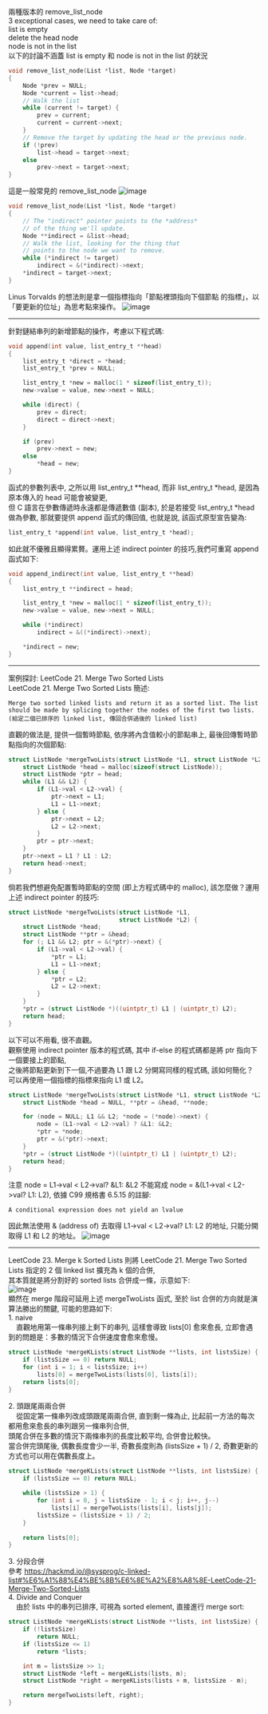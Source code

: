 兩種版本的 remove_list_node  
3 exceptional cases, we need to take care of:  
list is empty  
delete the head node  
node is not in the list  
以下的討論不涵蓋 list is empty 和 node is not in the list 的狀況
```c
void remove_list_node(List *list, Node *target)
{
    Node *prev = NULL;
    Node *current = list->head;
    // Walk the list
    while (current != target) {
        prev = current;
        current = current->next;
    }
    // Remove the target by updating the head or the previous node.
    if (!prev)
        list->head = target->next;
    else
        prev->next = target->next;
}
```
這是一般常見的 remove_list_node
![image](https://github.com/OuO333333/jserv-linux-kernel-internals-study/assets/37506309/6e6cb375-8932-4598-b3d9-0fa9d8cc5a54)
```c
void remove_list_node(List *list, Node *target)
{
    // The "indirect" pointer points to the *address*
    // of the thing we'll update.
    Node **indirect = &list->head;
    // Walk the list, looking for the thing that 
    // points to the node we want to remove.
    while (*indirect != target)
        indirect = &(*indirect)->next;
    *indirect = target->next;
}
```
Linus Torvalds 的想法則是拿一個指標指向「節點裡頭指向下個節點 的指標」，以「要更新的位址」為思考點來操作。
![image](https://github.com/OuO333333/jserv-linux-kernel-internals-study/assets/37506309/4d336e7a-3bae-41bd-9f97-9b764fa9182c)
  
-------------------------------------------------------------  
  
針對鏈結串列的新增節點的操作，考慮以下程式碼:
```c
void append(int value, list_entry_t **head)
{
    list_entry_t *direct = *head;
    list_entry_t *prev = NULL;

    list_entry_t *new = malloc(1 * sizeof(list_entry_t));
    new->value = value, new->next = NULL;

    while (direct) {
        prev = direct;           
        direct = direct->next;
    }

    if (prev)
        prev->next = new;
    else
        *head = new;
}
```
函式的參數列表中, 之所以用 list_entry_t **head, 而非 list_entry_t *head, 是因為原本傳入的 head 可能會被變更,  
但 C 語言在參數傳遞時永遠都是傳遞數值 (副本), 於是若接受 list_entry_t *head 做為參數, 那就要提供 append 函式的傳回值, 也就是說, 該函式原型宣告變為:
```c
list_entry_t *append(int value, list_entry_t *head);
```
如此就不優雅且顯得累贅。運用上述 indirect pointer 的技巧,我們可重寫 append 函式如下:
```c
void append_indirect(int value, list_entry_t **head)
{
    list_entry_t **indirect = head;

    list_entry_t *new = malloc(1 * sizeof(list_entry_t));
    new->value = value, new->next = NULL;

    while (*indirect)
        indirect = &((*indirect)->next);

    *indirect = new;
}
```
  
-------------------------------------------------------------  

案例探討: LeetCode 21. Merge Two Sorted Lists  
LeetCode 21. Merge Two Sorted Lists 簡述:  
```
Merge two sorted linked lists and return it as a sorted list. The list should be made by splicing together the nodes of the first two lists.
(給定二個已排序的 linked list, 傳回合併過後的 linked list)
```
直觀的做法是, 提供一個暫時節點, 依序將內含值較小的節點串上, 最後回傳暫時節點指向的次個節點:
```c
struct ListNode *mergeTwoLists(struct ListNode *L1, struct ListNode *L2) {
    struct ListNode *head = malloc(sizeof(struct ListNode));
    struct ListNode *ptr = head;
    while (L1 && L2) {
        if (L1->val < L2->val) {
            ptr->next = L1;
            L1 = L1->next;
        } else {
            ptr->next = L2;
            L2 = L2->next;
        }
        ptr = ptr->next;
    }
    ptr->next = L1 ? L1 : L2;
    return head->next;
}
```
倘若我們想避免配置暫時節點的空間 (即上方程式碼中的 malloc), 該怎麼做？運用上述 indirect pointer 的技巧:
```c
struct ListNode *mergeTwoLists(struct ListNode *L1,
                               struct ListNode *L2) { 
    struct ListNode *head;
    struct ListNode **ptr = &head;
    for (; L1 && L2; ptr = &(*ptr)->next) {
        if (L1->val < L2->val) {
            *ptr = L1;
            L1 = L1->next;
        } else {
            *ptr = L2;
            L2 = L2->next;
        }
    }
    *ptr = (struct ListNode *)((uintptr_t) L1 | (uintptr_t) L2);
    return head;
}
```
以下可以不用看, 很不直觀。  
觀察使用 indirect pointer 版本的程式碼, 其中 if-else 的程式碼都是將 ptr 指向下一個要接上的節點,  
之後將節點更新到下一個,不過要為 L1 跟 L2 分開寫同樣的程式碼, 該如何簡化？可以再使用一個指標的指標來指向 L1 或 L2。
```c
struct ListNode *mergeTwoLists(struct ListNode *L1, struct ListNode *L2) {
    struct ListNode *head = NULL, **ptr = &head, **node;

    for (node = NULL; L1 && L2; *node = (*node)->next) {
        node = (L1->val < L2->val) ? &L1: &L2;
        *ptr = *node;
        ptr = &(*ptr)->next;
    }
    *ptr = (struct ListNode *)((uintptr_t) L1 | (uintptr_t) L2);
    return head;
}
```
注意 node = L1->val < L2->val? &L1: &L2 不能寫成 node = &(L1->val < L2->val? L1: L2), 依據 C99 規格書 6.5.15 的註腳:
```
A conditional expression does not yield an lvalue
```
因此無法使用 & (address of) 去取得 L1->val < L2->val? L1: L2 的地址, 只能分開取得 L1 和 L2 的地址。
![image](https://github.com/OuO333333/jserv-linux-kernel-internals-study/assets/37506309/6797cc65-c37e-4bc3-af0b-7b0232b2dc14)
  
-------------------------------------------------------------  

LeetCode 23. Merge k Sorted Lists 則將 LeetCode 21. Merge Two Sorted Lists 指定的 2 個 linked list 擴充為 k 個的合併,  
其本質就是將分割好的 sorted lists 合併成一條，示意如下:  
![image](https://github.com/OuO333333/jserv-linux-kernel-internals-study/assets/37506309/69dbf149-caea-4638-bc2b-6872046ffcbc)  
顯然在 merge 階段可延用上述 mergeTwoLists 函式, 至於 list 合併的方向就是演算法勝出的關鍵, 可能的思路如下:  
1\. naive  
&nbsp;&nbsp;&nbsp;&nbsp;直觀地用第一條串列接上剩下的串列, 這樣會導致 lists[0] 愈來愈長, 立即會遇到的問題是：多數的情況下合併速度會愈來愈慢。
```c
struct ListNode *mergeKLists(struct ListNode **lists, int listsSize) {
    if (listsSize == 0) return NULL;
    for (int i = 1; i < listsSize; i++)
        lists[0] = mergeTwoLists(lists[0], lists[i]);
    return lists[0];
}
```
2\. 頭跟尾兩兩合併  
&nbsp;&nbsp;&nbsp;&nbsp;從固定第一條串列改成頭跟尾兩兩合併, 直到剩一條為止, 比起前一方法的每次都用愈來愈長的串列跟另一條串列合併,  
頭尾合併在多數的情況下兩條串列的長度比較平均, 合併會比較快。  
當合併完頭尾後, 偶數長度會少一半, 奇數長度則為 (listsSize + 1) / 2, 奇數更新的方式也可以用在偶數長度上。
```c
struct ListNode *mergeKLists(struct ListNode **lists, int listsSize) {
    if (listsSize == 0) return NULL;
    
    while (listsSize > 1) {
        for (int i = 0, j = listsSize - 1; i < j; i++, j--)
            lists[i] = mergeTwoLists(lists[i], lists[j]);
        listsSize = (listsSize + 1) / 2;
    }
    
    return lists[0];
}
```
3\. 分段合併  
參考 https://hackmd.io/@sysprog/c-linked-list#%E6%A1%88%E4%BE%8B%E6%8E%A2%E8%A8%8E-LeetCode-21-Merge-Two-Sorted-Lists  
4\. Divide and Conquer  
&nbsp;&nbsp;&nbsp;&nbsp;由於 lists 中的串列已排序, 可視為 sorted element, 直接進行 merge sort:
```c
struct ListNode *mergeKLists(struct ListNode **lists, int listsSize) {
    if (!listsSize)
        return NULL;
    if (listsSize <= 1)
        return *lists;

    int m = listsSize >> 1;
    struct ListNode *left = mergeKLists(lists, m);
    struct ListNode *right = mergeKLists(lists + m, listsSize - m);

    return mergeTwoLists(left, right);
}
```
